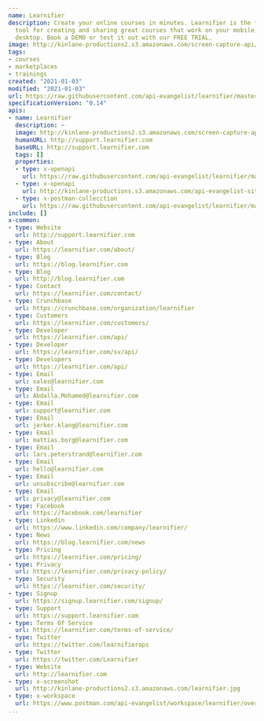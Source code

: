 ```yaml
---
name: Learnifier
description: Create your online courses in minutes. Learnifier is the fast and easy
  tool for creating and sharing great courses that work on your mobile, tablet and
  desktop. Book a DEMO or test it out with our FREE TRIAL.
image: http://kinlane-productions2.s3.amazonaws.com/screen-capture-api/28448-learnifier.jpg
tags:
- courses
- marketplaces
- trainings
created: "2021-01-03"
modified: "2021-01-03"
url: https://raw.githubusercontent.com/api-evangelist/learnifier/master/apis.json
specificationVersion: "0.14"
apis:
- name: Learnifier
  description: ~
  image: http://kinlane-productions2.s3.amazonaws.com/screen-capture-api/28448-learnifier.jpg
  humanURL: http://support.learnifier.com
  baseURL: http://support.learnifier.com
  tags: []
  properties:
  - type: x-openapi
    url: https://raw.githubusercontent.com/api-evangelist/learnifier/master/learnifier-openapi.json
  - type: x-openapi
    url: http://kinlane-productions.s3.amazonaws.com/api-evangelist-site/company/openapis/learnifier.json
  - type: x-postman-collecction
    url: https://raw.githubusercontent.com/api-evangelist/learnifier/master/learnifier-postman-collection.json
include: []
x-common:
- type: Website
  url: http://support.learnifier.com
- type: About
  url: https://learnifier.com/about/
- type: Blog
  url: https://blog.learnifier.com
- type: Blog
  url: http://blog.learnifier.com
- type: Contact
  url: https://learnifier.com/contact/
- type: Crunchbase
  url: https://crunchbase.com/organization/learnifier
- type: Customers
  url: https://learnifier.com/customers/
- type: Developer
  url: https://learnifier.com/api/
- type: Developer
  url: https://learnifier.com/sv/api/
- type: Developers
  url: https://learnifier.com/api/
- type: Email
  url: sales@learnifier.com
- type: Email
  url: Abdalla.Mohamed@learnifier.com
- type: Email
  url: support@learnifier.com
- type: Email
  url: jerker.klang@learnifier.com
- type: Email
  url: mattias.borg@learnifier.com
- type: Email
  url: lars.peterstrand@learnifier.com
- type: Email
  url: hello@learnifier.com
- type: Email
  url: unsubscribe@learnifier.com
- type: Email
  url: privacy@learnifier.com
- type: Facebook
  url: https://facebook.com/learnifier
- type: Linkedin
  url: https://www.linkedin.com/company/learnifier/
- type: News
  url: https://blog.learnifier.com/news
- type: Pricing
  url: https://learnifier.com/pricing/
- type: Privacy
  url: https://learnifier.com/privacy-policy/
- type: Security
  url: https://learnifier.com/security/
- type: Signup
  url: https://signup.learnifier.com/signup/
- type: Support
  url: https://support.learnifier.com
- type: Terms Of Service
  url: https://learnifier.com/terms-of-service/
- type: Twitter
  url: https://twitter.com/learnifierops
- type: Twitter
  url: https://twitter.com/Learnifier
- type: Website
  url: http://learnifier.com
- type: x-screenshot
  url: http://kinlane-productions2.s3.amazonaws.com/learnifier.jpg
- type: x-workspace
  url: https://www.postman.com/api-evangelist/workspace/learnifier/overview
...
```

